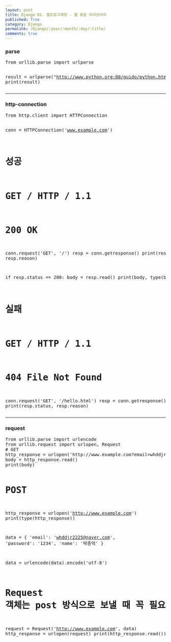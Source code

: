 ```yaml
---
layout: post
title: Django 01. 웹프로그래밍 - 웹 표준 라이브러리
published: True
category: Django
permalink: /Django/:year/:month/:day/:title/
comments: true
---
```


<h3>parse</h3>
<pre>
from urllib.parse import urlparse

result = urlparse("http://www.python.org:80/guido/python.html;philosophy?overall=3#here")
print(result)
</pre>
<hr>
<h3>http-connection</h3>
<pre>
from http.client import HTTPConnection

conn = HTTPConnection('www.example.com')

# 성공
# GET / HTTP / 1.1
# 200 OK
conn.request('GET', '/')
resp = conn.getresponse()
print(resp.status, resp.reason)

if resp.status == 200:
    body = resp.read()
    print(body, type(body))

# 실패
# GET / HTTP / 1.1
# 404 File Not Found
conn.request('GET', '/hello.html')
resp = conn.getresponse()
print(resp.status, resp.reason)
</pre>
<hr>
<h3>request</h3>
<pre>
from urllib.parse import urlencode
from urllib.request import urlopen, Request
# GET
http_response = urlopen('http://www.example.com?email=whddjr2225@naver.com')
body = http_response.read()
print(body)


# POST
http_response = urlopen('http://www.example.com')
print(type(http_response))

data = {
    'email': 'whddjr2225@naver.com',
    'password': '1234',
    'name': '박종억'
}

data = urlencode(data).encode('utf-8')

# Request 객체는 post 방식으로 보낼 때 꼭 필요한 놈
request = Request('http://www.example.com', data)
http_response = urlopen(request)
print(http_response.read())

</pre>
